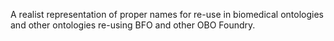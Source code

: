 A realist representation of proper names for re-use in biomedical ontologies and other ontologies re-using BFO and other OBO Foundry.